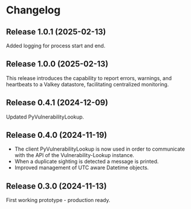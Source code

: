 # Changelog

## Release 1.0.1 (2025-02-13)

Added logging for process start and end.


## Release 1.0.0 (2025-02-13)

This release introduces the capability to report errors, warnings,
and heartbeats to a Valkey datastore, facilitating centralized monitoring.


## Release 0.4.1 (2024-12-09)

Updated PyVulnerabilityLookup.


## Release 0.4.0 (2024-11-19)

- The client PyVulnerabilityLookup is now used in order to communicate with the API of the Vulnerability-Lookup instance.
- When a duplicate sighting is detected a message is printed.
- Improved management of UTC aware Datetime objects.


##  Release 0.3.0 (2024-11-13)

First working prototype - production ready.
